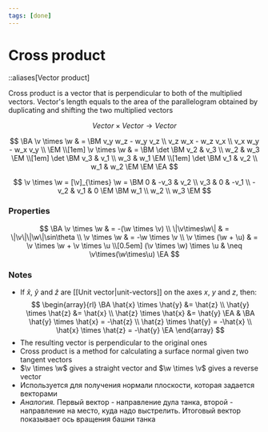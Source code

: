 ```yaml
---
tags: [done]
---
```


# Cross product

::aliases[Vector product]

Cross product is a vector that is perpendicular to both of the multiplied vectors. Vector's length equals to the area of the parallelogram obtained by duplicating and shifting the two multiplied vectors

<!--
Cross product only makes sense in 3D space, using
vectors representing 3D points. It returns a vector
that is perpendicular to both of the multiplied vectors
-->

$$
	Vector \times Vector \to Vector
$$

$$
	\BA
		\v \times \w & =
		\BM
			v_y w_z - w_y v_z \\
			v_z w_x - w_z v_x \\
			v_x w_y - w_x v_y \\
		\EM
		\\[1em]
		\v \times \w & =
		\BM
			\det \BM v_2 & v_3 \\ w_2 & w_3	\EM \\[1em]
			\det \BM v_3 & v_1 \\ w_3 & w_1	\EM \\[1em]
			\det \BM v_1 & v_2 \\ w_1 & w_2	\EM
		\EM
	\EA
$$

$$
\v \times \w =
[\v]_{\times} \w =
\BM 0 & -v_3 & v_2 \\ v_3 & 0 & -v_1 \\ -v_2 & v_1 & 0 \EM
\BM w_1 \\ w_2 \\ w_3 \EM
$$

### Properties

$$
\BA
    \v \times \w & = -(\w \times \v) \\
    \|\v\times\w\| & = \|\v\|\|\w\|\sin\theta \\
    \v \times \w & = -\w \times \v \\
    \v \times (\w + \u) & = \v \times \w + \v \times \u \\[0.5em]
    (\v \times \w) \times \u & \neq \v\times(\w\times\u)
\EA
$$

### Notes

- If $\hat{x}$, $\hat{y}$ and $\hat{z}$ are [[Unit vector|unit-vectors]] on the axes $x$, $y$ and $z$, then:
  $$
  \begin{array}{rl}
      \BA
          \hat{x} \times \hat{y} &= \hat{z} \\
          \hat{y} \times \hat{z} &= \hat{x} \\
          \hat{z} \times \hat{x} &= \hat{y}
      \EA
      &
      \BA
          \hat{y} \times \hat{x} = -\hat{z} \\
          \hat{z} \times \hat{y} = -\hat{x} \\
          \hat{x} \times \hat{z} = -\hat{y}
      \EA
  \end{array}
  $$
- The resulting vector is perpendicular to the original ones
- Cross product is a method for calculating a surface normal given two tangent vectors
- $\v \times \w$ gives a straight vector and $\w \times \v$ gives a reverse vector
- Используется для получения нормали плоскости, которая задается векторами
- _Аналогия._ Первый вектор - направление дула танка, второй - направление на место, куда надо выстрелить. Итоговый вектор показывает ось вращения башни танка
